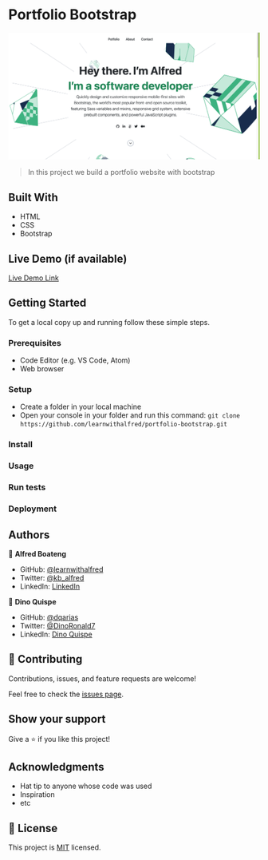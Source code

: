 # Portfolio Bootstrap
![Project ](img/project.png)

> In this project we build a portfolio website with bootstrap


## Built With

- HTML
- CSS
- Bootstrap

## Live Demo (if available)

[Live Demo Link](https://livedemo.com)


## Getting Started

To get a local copy up and running follow these simple steps.


### Prerequisites

- Code Editor (e.g. VS Code, Atom)
- Web browser 

### Setup

- Create a folder in your local machine
- Open your console in your folder and run this command: `git clone https://github.com/learnwithalfred/portfolio-bootstrap.git`

### Install

### Usage

### Run tests

### Deployment



## Authors

👤 **Alfred Boateng**

- GitHub: [@learnwithalfred](https://github.com/learnwithalfred)
- Twitter: [@kb_alfred](https://twitter.com/kb_alfred)
- LinkedIn: [LinkedIn](https://linkedin.com/in/linkedinhandle)


👤 **Dino Quispe**

- GitHub: [@dqarias](https://github.com/dqarias)
- Twitter: [@DinoRonald7](https://twitter.com/DinoRonald7?t=Zanx9DXMEG9C_PNF3woZFg&s=08)
- LinkedIn: [Dino Quispe](https://www.linkedin.com/in/dino-ronald-quispe-arias-8ba72174/)

## 🤝 Contributing

Contributions, issues, and feature requests are welcome!

Feel free to check the [issues page](../../issues/).

## Show your support

Give a ⭐️ if you like this project!

## Acknowledgments

- Hat tip to anyone whose code was used
- Inspiration
- etc

## 📝 License

This project is [MIT](./MIT.md) licensed.
